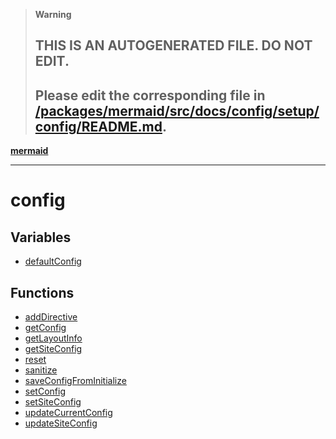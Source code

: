> **Warning**
>
> ## THIS IS AN AUTOGENERATED FILE. DO NOT EDIT.
>
> ## Please edit the corresponding file in [/packages/mermaid/src/docs/config/setup/config/README.md](../../../../packages/mermaid/src/docs/config/setup/config/README.md).

[**mermaid**](../README.md)

---

# config

## Variables

- [defaultConfig](variables/defaultConfig.md)

## Functions

- [addDirective](functions/addDirective.md)
- [getConfig](functions/getConfig.md)
- [getLayoutInfo](functions/getLayoutInfo.md)
- [getSiteConfig](functions/getSiteConfig.md)
- [reset](functions/reset.md)
- [sanitize](functions/sanitize.md)
- [saveConfigFromInitialize](functions/saveConfigFromInitialize.md)
- [setConfig](functions/setConfig.md)
- [setSiteConfig](functions/setSiteConfig.md)
- [updateCurrentConfig](functions/updateCurrentConfig.md)
- [updateSiteConfig](functions/updateSiteConfig.md)
